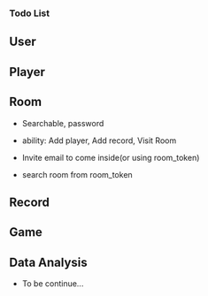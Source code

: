 ### Todo List

## User

## Player

## Room

* Searchable, password

* ability: Add player, Add record, Visit Room

* Invite email to come inside(or using room_token)

* search room from room_token

## Record


## Game


## Data Analysis

* To be continue...



